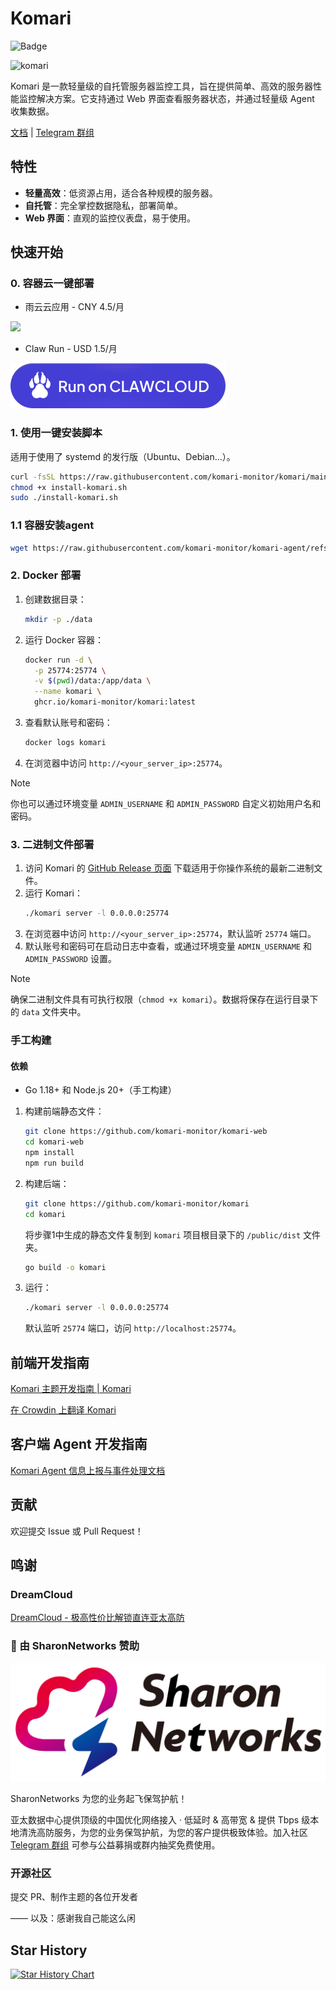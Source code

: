 
# Komari 
![Badge](https://hitscounter.dev/api/hit?url=https%3A%2F%2Fgithub.com%2Fkomari-monitor%2Fkomari&label=&icon=github&color=%23a370f7&message=&style=flat&tz=UTC)

![komari](https://socialify.git.ci/komari-monitor/komari/image?description=1&font=Inter&forks=1&issues=1&language=1&logo=https%3A%2F%2Fraw.githubusercontent.com%2Fkomari-monitor%2Fkomari-web%2Fd54ce1288df41ead08aa19f8700186e68028a889%2Fpublic%2Ffavicon.png&name=1&owner=1&pattern=Plus&pulls=1&stargazers=1&theme=Auto)

Komari 是一款轻量级的自托管服务器监控工具，旨在提供简单、高效的服务器性能监控解决方案。它支持通过 Web 界面查看服务器状态，并通过轻量级 Agent 收集数据。

[文档](https://komari-document.pages.dev/) | [Telegram 群组](https://t.me/komari_monitor)

## 特性
- **轻量高效**：低资源占用，适合各种规模的服务器。
- **自托管**：完全掌控数据隐私，部署简单。
- **Web 界面**：直观的监控仪表盘，易于使用。

## 快速开始

### 0. 容器云一键部署

- 雨云云应用 - CNY 4.5/月 

[![](https://rainyun-apps.cn-nb1.rains3.com/materials/deploy-on-rainyun-cn.svg)](https://app.rainyun.com/apps/rca/store/6780/NzYxNzAz_) 

- Claw Run - USD 1.5/月

[![](https://raw.githubusercontent.com/ClawCloud/Run-Template/refs/heads/main/Run-on-ClawCloud.svg)](https://template.run.claw.cloud/?openapp=system-fastdeploy%3FtemplateName%3Dkomari)

### 1. 使用一键安装脚本
适用于使用了 systemd 的发行版（Ubuntu、Debian...）。
```bash
curl -fsSL https://raw.githubusercontent.com/komari-monitor/komari/main/install-komari.sh -o install-komari.sh
chmod +x install-komari.sh
sudo ./install-komari.sh
```

### 1.1 容器安装agent
```bash
wget https://raw.githubusercontent.com/komari-monitor/komari-agent/refs/heads/main/install.sh && chmod +x install.sh && ./install.sh -e IP(域名):端口号 -t 秘钥
```

### 2. Docker 部署
1. 创建数据目录：
   ```bash
   mkdir -p ./data
   ```
2. 运行 Docker 容器：
   ```bash
   docker run -d \
     -p 25774:25774 \
     -v $(pwd)/data:/app/data \
     --name komari \
     ghcr.io/komari-monitor/komari:latest
   ```
3. 查看默认账号和密码：
   ```bash
   docker logs komari
   ```
4. 在浏览器中访问 `http://<your_server_ip>:25774`。

> [!NOTE]
> 你也可以通过环境变量 `ADMIN_USERNAME` 和 `ADMIN_PASSWORD` 自定义初始用户名和密码。

### 3. 二进制文件部署
1. 访问 Komari 的 [GitHub Release 页面](https://github.com/komari-monitor/komari/releases) 下载适用于你操作系统的最新二进制文件。
2. 运行 Komari：
   ```bash
   ./komari server -l 0.0.0.0:25774
   ```
3. 在浏览器中访问 `http://<your_server_ip>:25774`，默认监听 `25774` 端口。
4. 默认账号和密码可在启动日志中查看，或通过环境变量 `ADMIN_USERNAME` 和 `ADMIN_PASSWORD` 设置。

> [!NOTE]
> 确保二进制文件具有可执行权限（`chmod +x komari`）。数据将保存在运行目录下的 `data` 文件夹中。


### 手工构建

#### 依赖

- Go 1.18+ 和 Node.js 20+（手工构建）

1. 构建前端静态文件：
   ```bash
   git clone https://github.com/komari-monitor/komari-web
   cd komari-web
   npm install
   npm run build
   ```
2. 构建后端：
   ```bash
   git clone https://github.com/komari-monitor/komari
   cd komari
   ```
   将步骤1中生成的静态文件复制到 `komari` 项目根目录下的 `/public/dist` 文件夹。
   ```bash 
   go build -o komari
   ```
4. 运行：
   ```bash
   ./komari server -l 0.0.0.0:25774
   ```
   默认监听 `25774` 端口，访问 `http://localhost:25774`。

## 前端开发指南
[Komari 主题开发指南 | Komari](https://komari-document.pages.dev/dev/theme.html)

[在 Crowdin 上翻译 Komari](https://crowdin.com/project/komari/invite?h=cd051bf172c9a9f7f1360e87ffb521692507706)

## 客户端 Agent 开发指南
[Komari Agent 信息上报与事件处理文档](https://komari-document.pages.dev/dev/agent.html)

## 贡献
欢迎提交 Issue 或 Pull Request！

## 鸣谢

### DreamCloud

[DreamCloud - 极高性价比解锁直连亚太高防](https://as211392.com/)

### 🚀 由 SharonNetworks 赞助

[![Sharon Networks](https://raw.githubusercontent.com/komari-monitor/public/refs/heads/main/images/sharon-networks.webp)](https://sharon.io) 

SharonNetworks 为您的业务起飞保驾护航！

亚太数据中心提供顶级的中国优化网络接入 · 低延时 & 高带宽 & 提供 Tbps 级本地清洗高防服务，为您的业务保驾护航，为您的客户提供极致体验。加入社区 [Telegram 群组](https://t.me/SharonNetwork) 可参与公益募捐或群内抽奖免费使用。

### 开源社区

提交 PR、制作主题的各位开发者

—— 以及：感谢我自己能这么闲

## Star History

[![Star History Chart](https://api.star-history.com/svg?repos=komari-monitor/komari&type=Date)](https://www.star-history.com/#komari-monitor/komari&Date)
